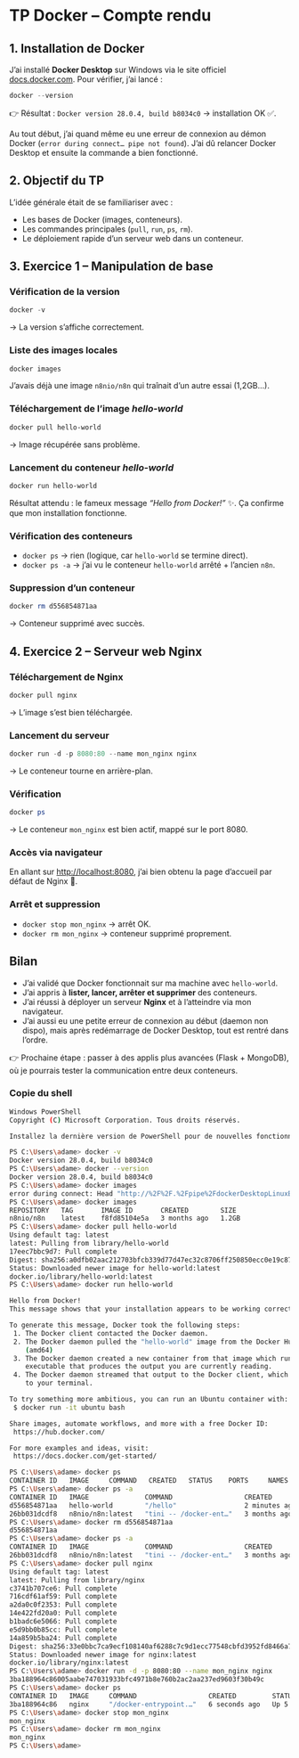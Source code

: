 

# TP Docker – Compte rendu

## 1. Installation de Docker

J’ai installé **Docker Desktop** sur Windows via le site officiel [docs.docker.com](https://docs.docker.com/get-docker/).
Pour vérifier, j’ai lancé :

```powershell
docker --version
```

👉 Résultat : `Docker version 28.0.4, build b8034c0` → installation OK ✅.

Au tout début, j’ai quand même eu une erreur de connexion au démon Docker (`error during connect… pipe not found`). J’ai dû relancer Docker Desktop et ensuite la commande a bien fonctionné.

 

## 2. Objectif du TP

L’idée générale était de se familiariser avec :

* Les bases de Docker (images, conteneurs).
* Les commandes principales (`pull`, `run`, `ps`, `rm`).
* Le déploiement rapide d’un serveur web dans un conteneur.

 

## 3. Exercice 1 – Manipulation de base

### Vérification de la version

```powershell
docker -v
```

→ La version s’affiche correctement.

### Liste des images locales

```powershell
docker images
```

J’avais déjà une image `n8nio/n8n` qui traînait d’un autre essai (1,2GB…).

### Téléchargement de l’image *hello-world*

```powershell
docker pull hello-world
```

→ Image récupérée sans problème.

### Lancement du conteneur *hello-world*

```powershell
docker run hello-world
```

Résultat attendu : le fameux message *“Hello from Docker!”* ✨.
Ça confirme que mon installation fonctionne.

### Vérification des conteneurs

* `docker ps` → rien (logique, car `hello-world` se termine direct).
* `docker ps -a` → j’ai vu le conteneur `hello-world` arrêté + l’ancien `n8n`.

### Suppression d’un conteneur

```powershell
docker rm d556854871aa
```

→ Conteneur supprimé avec succès.


 

## 4. Exercice 2 – Serveur web Nginx

### Téléchargement de Nginx

```powershell
docker pull nginx
```

→ L’image s’est bien téléchargée.

### Lancement du serveur

```powershell
docker run -d -p 8080:80 --name mon_nginx nginx
```

→ Le conteneur tourne en arrière-plan.

### Vérification

```powershell
docker ps
```

→ Le conteneur `mon_nginx` est bien actif, mappé sur le port 8080.

### Accès via navigateur

En allant sur [http://localhost:8080](http://localhost:8080), j’ai bien obtenu la page d’accueil par défaut de Nginx 🎉.

### Arrêt et suppression

* `docker stop mon_nginx` → arrêt OK.
* `docker rm mon_nginx` → conteneur supprimé proprement.

 

## Bilan

* J’ai validé que Docker fonctionnait sur ma machine avec `hello-world`.
* J’ai appris à **lister, lancer, arrêter et supprimer** des conteneurs.
* J’ai réussi à déployer un serveur **Nginx** et à l’atteindre via mon navigateur.
* J’ai aussi eu une petite erreur de connexion au début (daemon non dispo), mais après redémarrage de Docker Desktop, tout est rentré dans l’ordre.

👉 Prochaine étape : passer à des applis plus avancées (Flask + MongoDB), où je pourrais tester la communication entre deux conteneurs.


### Copie du shell
```bash
Windows PowerShell
Copyright (C) Microsoft Corporation. Tous droits réservés.

Installez la dernière version de PowerShell pour de nouvelles fonctionnalités et améliorations ! https://aka.ms/PSWindows

PS C:\Users\adame> docker -v
Docker version 28.0.4, build b8034c0
PS C:\Users\adame> docker --version
Docker version 28.0.4, build b8034c0
PS C:\Users\adame> docker images
error during connect: Head "http://%2F%2F.%2Fpipe%2FdockerDesktopLinuxEngine/_ping": open //./pipe/dockerDesktopLinuxEngine: Le fichier spécifié est introuvable.
PS C:\Users\adame> docker images
REPOSITORY   TAG       IMAGE ID       CREATED        SIZE
n8nio/n8n    latest    f8fd85104e5a   3 months ago   1.2GB
PS C:\Users\adame> docker pull hello-world
Using default tag: latest
latest: Pulling from library/hello-world
17eec7bbc9d7: Pull complete
Digest: sha256:a0dfb02aac212703bfcb339d77d47ec32c8706ff250850ecc0e19c8737b18567
Status: Downloaded newer image for hello-world:latest
docker.io/library/hello-world:latest
PS C:\Users\adame> docker run hello-world

Hello from Docker!
This message shows that your installation appears to be working correctly.

To generate this message, Docker took the following steps:
 1. The Docker client contacted the Docker daemon.
 2. The Docker daemon pulled the "hello-world" image from the Docker Hub.
    (amd64)
 3. The Docker daemon created a new container from that image which runs the
    executable that produces the output you are currently reading.
 4. The Docker daemon streamed that output to the Docker client, which sent it
    to your terminal.

To try something more ambitious, you can run an Ubuntu container with:
 $ docker run -it ubuntu bash

Share images, automate workflows, and more with a free Docker ID:
 https://hub.docker.com/

For more examples and ideas, visit:
 https://docs.docker.com/get-started/

PS C:\Users\adame> docker ps
CONTAINER ID   IMAGE     COMMAND   CREATED   STATUS    PORTS     NAMES
PS C:\Users\adame> docker ps -a
CONTAINER ID   IMAGE              COMMAND                  CREATED         STATUS                          PORTS                              NAMES
d556854871aa   hello-world        "/hello"                 2 minutes ago   Exited (0) About a minute ago                                      silly_yalow
26bb031dcdf8   n8nio/n8n:latest   "tini -- /docker-ent…"   3 months ago    Exited (255) 13 hours ago       5678/tcp, 0.0.0.0:8000->8000/tcp   N8N
PS C:\Users\adame> docker rm d556854871aa
d556854871aa
PS C:\Users\adame> docker ps -a
CONTAINER ID   IMAGE              COMMAND                  CREATED        STATUS                      PORTS                              NAMES
26bb031dcdf8   n8nio/n8n:latest   "tini -- /docker-ent…"   3 months ago   Exited (255) 13 hours ago   5678/tcp, 0.0.0.0:8000->8000/tcp   N8N
PS C:\Users\adame> docker pull nginx
Using default tag: latest
latest: Pulling from library/nginx
c3741b707ce6: Pull complete
716cdf61af59: Pull complete
a2da0c0f2353: Pull complete
14e422fd20a0: Pull complete
b1badc6e5066: Pull complete
e5d9bb0b85cc: Pull complete
14a859b5ba24: Pull complete
Digest: sha256:33e0bbc7ca9ecf108140af6288c7c9d1ecc77548cbfd3952fd8466a75edefe57
Status: Downloaded newer image for nginx:latest
docker.io/library/nginx:latest
PS C:\Users\adame> docker run -d -p 8080:80 --name mon_nginx nginx
3ba188964c86005aabe747031933bfc4971b8e760b2ac2aa237ed9603f30b49c
PS C:\Users\adame> docker ps
CONTAINER ID   IMAGE     COMMAND                  CREATED         STATUS         PORTS                  NAMES
3ba188964c86   nginx     "/docker-entrypoint.…"   6 seconds ago   Up 5 seconds   0.0.0.0:8080->80/tcp   mon_nginx
PS C:\Users\adame> docker stop mon_nginx
mon_nginx
PS C:\Users\adame> docker rm mon_nginx
mon_nginx
PS C:\Users\adame>
```